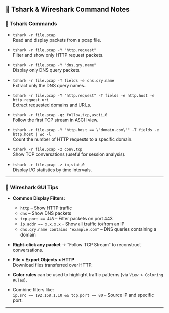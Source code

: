 ## 📘 Tshark & Wireshark Command Notes

### 🔧 Tshark Commands

- `tshark -r file.pcap`  
  Read and display packets from a pcap file.

- `tshark -r file.pcap -Y "http.request"`  
  Filter and show only HTTP request packets.

- `tshark -r file.pcap -Y "dns.qry.name"`  
  Display only DNS query packets.

- `tshark -r file.pcap -T fields -e dns.qry.name`  
  Extract only the DNS query names.

- `tshark -r file.pcap -Y "http.request" -T fields -e http.host -e http.request.uri`  
  Extract requested domains and URLs.

- `tshark -r file.pcap -qz follow,tcp,ascii,0`  
  Follow the first TCP stream in ASCII view.

- `tshark -r file.pcap -Y "http.host == \"domain.com\"" -T fields -e http.host | wc -l`  
  Count the number of HTTP requests to a specific domain.

- `tshark -r file.pcap -z conv,tcp`  
  Show TCP conversations (useful for session analysis).

- `tshark -r file.pcap -z io,stat,0`  
  Display I/O statistics by time intervals.

---

### 🧪 Wireshark GUI Tips

- **Common Display Filters:**
  - `http` – Show HTTP traffic  
  - `dns` – Show DNS packets  
  - `tcp.port == 443` – Filter packets on port 443  
  - `ip.addr == x.x.x.x` – Show all traffic to/from an IP  
  - `dns.qry.name contains "example.com"` – DNS queries containing a domain  

- **Right-click any packet** → “Follow TCP Stream” to reconstruct conversations.

- **File > Export Objects > HTTP**  
  Download files transferred over HTTP.

- **Color rules** can be used to highlight traffic patterns (via `View > Coloring Rules`).

- Combine filters like:  
  `ip.src == 192.168.1.10 && tcp.port == 80` – Source IP and specific port.

---


